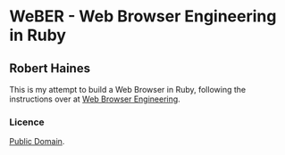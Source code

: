 # WeBER - Web Browser Engineering in Ruby
## Robert Haines

This is my attempt to build a Web Browser in Ruby, following the instructions over at [Web Browser Engineering](https://browser.engineering/).

### Licence

[Public Domain](http://unlicense.org).
